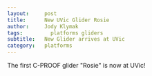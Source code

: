 ```yaml
---
layout:     post
title:      New UVic Glider Rosie
author:     Jody Klymak
tags: 		  platforms gliders
subtitle:  	New Glider arrives at UVic
category:   platforms
---
```

<!-- Start Writing Below in Markdown -->

The first C-PROOF glider "Rosie" is now at UVic!

